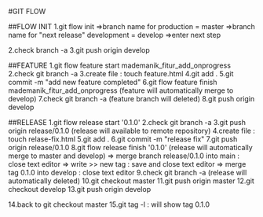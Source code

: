 #GIT FLOW

##FLOW INIT
1.git flow init
=>branch name for production 							= master
=>branch name for "next release" development 			= develop
=>enter next step

2.check branch -a
3.git push origin develop

##FEATURE
1.git flow feature start mademanik_fitur_add_onprogress
2.check git branch -a
3.create file : touch feature.html
4.git add .
5.git commit -m "add new feature completed"
6.git flow feature finish mademanik_fitur_add_onprogress (feature will automatically merge to develop)
7.check git branch -a (feature branch will deleted)
8.git push origin develop

##RELEASE
1.git flow release start '0.1.0'
2.check git branch -a
3.git push origin release/0.1.0 (release will available to remote repository)
4.create file : touch relase-fix.html
5.git add .
6.git commit -m "release fix"
7.git push origin release/0.1.0
8.git flow release finish '0.1.0' (release will automatically merge to master and develop)
  => merge branch release/0.1.0 into main 		: close text editor
  => write >> new tag 							: save and close text editor
  => merge tag 0.1.0 into develop 				: close text editor
9.check git branch -a (release will automatically deleted)
10.git checkout master
11.git push origin master
12.git checkout develop
13.git push origin develop

14.back to git checkout master
15.git tag -l : will show tag 0.1.0